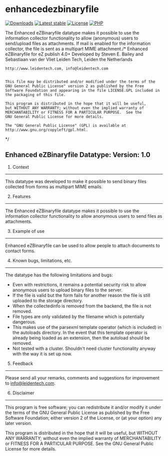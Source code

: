 enhancedezbinaryfile
====================

[![Downloads](https://img.shields.io/packagist/dt/netgen/enhancedezbinaryfile.svg?style=flat-square)](https://packagist.org/packages/netgen/enhancedezbinaryfile/stats)
[![Latest stable](https://img.shields.io/packagist/v/netgen/enhancedezbinaryfile.svg?style=flat-square)](https://packagist.org/packages/netgen/enhancedezbinaryfile)
[![License](https://img.shields.io/github/license/netgen/enhancedezbinaryfile.svg?style=flat-square)](LICENSE)
[![PHP](https://img.shields.io/badge/php-%3E%3D%205.6-8892BF.svg?style=flat-square)](https://secure.php.net/)

The Enhanced eZBinaryfile datatype makes it possible to use the information collector functionality to allow (anonymous) users to send/upload files as attachments.  If mail is enabled for the information collector, the file is sent as a multipart MIME attachment./*
    Enhanced eZBinaryfile for eZ publish 4.0+
    Developed by Steven E. Bailey and Sebastiaan van der Vliet
    Leiden Tech, Leiden the Netherlands
    
    http://www.leidentech.com, info@leidentech.com
    

    This file may be distributed and/or modified under the terms of the
    GNU General Public License" version 2 as published by the Free
    Software Foundation and appearing in the file LICENSE.GPL included in
    the packaging of this file.

    This program is distributed in the hope that it will be useful,
    but WITHOUT ANY WARRANTY; without even the implied warranty of
    MERCHANTABILITY or FITNESS FOR A PARTICULAR PURPOSE.  See the
    GNU General Public License for more details.
    
    The "GNU General Public License" (GPL) is available at
    http://www.gnu.org/copyleft/gpl.html.
*/


Enhanced eZBinaryfile Datatype: Version: 1.0
-------------------------------------

1. Context
----------
This datatype was developed to make it possible to send binary files collected from forms as multipart MIME emails.

2. Features
-----------
The Enhanced eZBinaryfile datatype makes it possible to use the information collector functionality to allow anonymous users to send files as attachments.

3. Example of use
-----------------
Enhanced eZBinaryfile can be used to allow people to attach documents to
contact forms.

4. Known bugs, limitations, etc.
-----------------------------
The datatype has the following limitations and bugs:

- Even with restrictions, it remains a potential security risk to allow
  anonymous users to upload binary files to the server.
- If the file is valid but the form fails for another reason the file is still      uploaded to the storage directory.
- When the collectedinfo is removed from the backend, the file is not removed.
- File types are only validated by the filename which is potentially dangerous.
- This makes use of the parsexml template operator (which is included) in the
  autoloads directory.  In the event that this template operator is already
  being loaded as an extension, then the autoload should be removed.
- Not tested with a cluster.  Shouldn't need cluster functionality anyway with
  the way it is set up now.
  
5. Feedback
--------------------------------
Please send all your remarks, comments and suggestions for improvement to
info@leidentech.com.


6. Disclaimer
-------------------------
This program is free software; you can redistribute it and/or modify it under the terms of the GNU General Public License
as published by the Free Software Foundation; either version 2 of the License, or (at your option) any later version.

This program is distributed in the hope that it will be useful, but WITHOUT ANY WARRANTY; without even the implied 
warranty of MERCHANTABILITY or FITNESS FOR A PARTICULAR PURPOSE.  See the GNU General Public License for more details.
